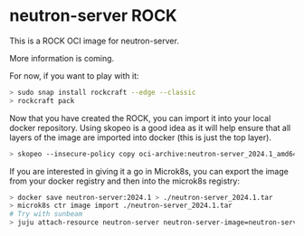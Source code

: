 # neutron-server ROCK

This is a ROCK OCI image for neutron-server.

More information is coming.

For now, if you want to play with it:

```bash
> sudo snap install rockcraft --edge --classic
> rockcraft pack
```

Now that you have created the ROCK, you can import it into
your local docker repository. Using skopeo is a good idea as
it will help ensure that all layers of the image are imported
into docker (this is just the top layer).

```bash
> skopeo --insecure-policy copy oci-archive:neutron-server_2024.1_amd64.rock docker-daemon:neutron-server:2024.1
```

If you are interested in giving it a go in Microk8s, you can
export the image from your docker registry and then into the
microk8s registry:

```bash
> docker save neutron-server:2024.1 > ./neutron-server_2024.1.tar
> microk8s ctr image import ./neutron-server_2024.1.tar
# Try with sunbeam
> juju attach-resource neutron-server neutron-server-image=neutron-server:2024.1
```
